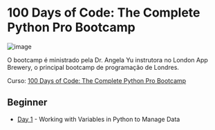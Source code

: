 # 100 Days of Code: The Complete Python Pro Bootcamp

![image](https://github.com/user-attachments/assets/fb9920fb-f108-46c7-80d9-d07706221838)

O bootcamp é ministrado pela Dr. Angela Yu instrutora no London App Brewery, o principal bootcamp de programação de Londres.

Curso: [100 Days of Code: The Complete Python Pro Bootcamp](https://www.udemy.com/course/100-days-of-code/?couponCode=24T1MT310325G3)

## Beginner
- [Day 1](https://github.com/joaohsilva416/100-Days-of-Code-Python/tree/main/Day%2001) - Working with Variables in Python to Manage Data
